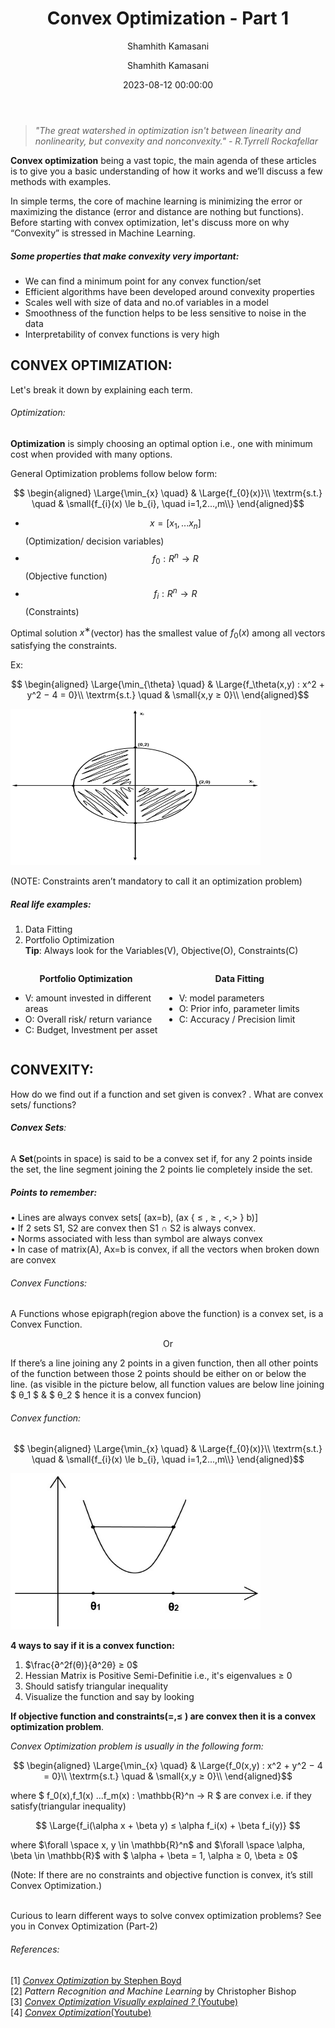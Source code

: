 ﻿---
title: Convex Optimization - Part 1
subtitle: Shamhith Kamasani
date: 2023-08-12 00:00:00
description: 
featured_image: '/images/demo/demo-square.webp'
author: Shamhith Kamasani
categories: optimization
---

> <cite>"The great watershed in optimization isn't between linearity and nonlinearity, but  convexity and nonconvexity." - R.Tyrrell Rockafellar</cite>

**Convex optimization** being a vast topic, the main agenda of these articles is to give you a basic understanding of how it works and we’ll discuss a few methods with examples.

In simple terms, the core of machine learning is minimizing the error or maximizing the distance (error and distance are nothing but functions). Before starting with convex optimization, let's discuss more on why “Convexity” is stressed in Machine Learning.

##### Some properties that make convexity very important:

- We can find a minimum point for any convex function/set  
- Efficient algorithms have been developed around convexity properties  
- Scales well with size of data and no.of variables in a model
- Smoothness of the function helps to be less sensitive to noise in the data  
- Interpretability of convex functions is very high

## **CONVEX OPTIMIZATION:**

Let's break it down by explaining each term.

###### Optimization:

**Optimization** is simply choosing an optimal option i.e., one with minimum cost when provided with many options.

General Optimization problems follow below form:  

$$
\begin{aligned}
    \Large{\min_{x} \quad} & \Large{f_{0}(x)}\\
    \textrm{s.t.} \quad & \small{f_{i}(x) \le b_{i}, \quad i=1,2...,m\\}
\end{aligned}$$

- $$ x = [x_1,...x_n] $$(Optimization/ decision variables)  
- $$ f_0 : R^n → R$$ (Objective function)  
- $$ f_i : R^n → R$$ (Constraints)

Optimal solution $x^∗$(vector) has the smallest value of $f_0(x)$ among all vectors satisfying the constraints.

Ex:

$$
\begin{aligned}
    \Large{\min_{\theta} \quad} & \Large{f_\theta(x,y) : x^2 + y^2 − 4 = 0}\\
    \textrm{s.t.} \quad & \small{x,y ≥ 0}\\
\end{aligned}$$

<img src="/images/Posts/Convex_Optimization_1/circle.jpeg" width="400" height="250">

(NOTE: Constraints aren’t mandatory to call it an optimization problem)  

##### Real life examples:

1. Data Fitting
2. Portfolio Optimization<br>
**Tip**: Always look for the Variables(V), Objective(O), Constraints(C)

<div style="display: inline-block; width: 48%; vertical-align: top;">
  <p style="text-align: center;"><strong>Portfolio Optimization</strong></p>
  <ul style="text-align: left;">
    <li>V: amount invested in different areas</li>
    <li>O: Overall risk/ return variance</li>
    <li>C: Budget, Investment per asset</li>
  </ul>
</div>
<div style="display: inline-block; width: 48%; vertical-align: top;">
  <p style="text-align: center;"><strong>Data Fitting</strong></p>
  <ul style="text-align: left;">
    <li>V: model parameters</li>
    <li>O: Prior info, parameter limits</li>
    <li>C: Accuracy / Precision limit</li>
  </ul>
</div>

## CONVEXITY:

How do we find out if a function and set given is convex? . What are convex sets/ functions?

###### **Convex Sets**:
A **Set**(points in space) is said to be a convex set if, for any 2 points inside the set, the line segment joining the 2 points lie completely inside the set.


##### Points to remember:

• Lines are always convex sets[ (ax=b), (ax { ≤ , ≥ , <,> } b)]  
• If 2 sets S1, S2 are convex then S1 ∩ S2 is    always convex.  
• Norms associated with less than symbol are always convex  
• In case of matrix(A), Ax=b is convex, if all the vectors when broken down are convex

###### Convex Functions:

A Functions whose epigraph(region above the function) is a convex set, is a Convex Function.

<center> Or </center>

If there’s a line joining any 2 points in a given function, then all other points of the function between those 2 points should be either on or below the line. (as visible in the picture below, all function values are below line joining $ θ_1 $ & $ θ_2 $ hence it is a convex funcion)

###### Convex function:

$$
\begin{aligned}
    \Large{\min_{x} \quad} & \Large{f_{0}(x)}\\
    \textrm{s.t.} \quad & \small{f_{i}(x) \le b_{i}, \quad i=1,2...,m\\}
\end{aligned}$$

<img src="/images/Posts/Convex_Optimization_1/parabola_.jpeg" width="400" height="250">

**4 ways to say if it is a convex function:**
1. $\frac{∂^2f(θ)}{∂^2θ} ≥ 0$ 
2. Hessian Matrix is Positive Semi-Definitie i.e., it's eigenvalues $\ge$ 0
3. Should satisfy triangular inequality
4. Visualize the function and say by looking

**If objective function and constraints($=, \le$ ) are convex then it is a convex optimization problem**.

*Convex Optimization problem is usually in the following form:*

$$
\begin{aligned}
    \Large{\min_{x} \quad} & \Large{f_0(x,y) : x^2 + y^2 − 4 = 0}\\
    \textrm{s.t.} \quad & \small{x,y ≥ 0}\\
\end{aligned}$$

where $ f_0(x),f_1(x) ...f_m(x) : \mathbb{R}^n → R $ are convex i.e. if they satisfy(triangular inequality) 

$$
\Large{f_i(\alpha x + \beta y) ≤ \alpha f_i(x) + \beta f_i(y)}
$$ 

where $\forall \space x, y \in \mathbb{R}^n$ and $\forall \space \alpha, \beta \in \mathbb{R}$ with $ \alpha + \beta = 1, \alpha ≥ 0, \beta ≥ 0$  

(Note: If there are no constraints and objective function is convex, it’s still Convex Optimization.)

<br>
Curious to learn different ways to solve convex optimization problems? See you in Convex Optimization (Part-2)

<br>

###### References:  

[1] [*Convex Optimization* by Stephen Boyd](https://web.stanford.edu/~boyd/cvxbook/bv_cvxbook.pdf)  
[2] *Pattern Recognition and Machine Learning* by Christopher Bishop  
[3] [*Convex Optimization Visually explained ?* (Youtube) ](https://www.youtube.com/watch?v=AM6BY4btj-M&t=602s)  
[4] [*Convex Optimization*(Youtube)](https://www.youtube.com/watch?v=McLq1hEq3UY&list=PL3940DD956CDF0622)